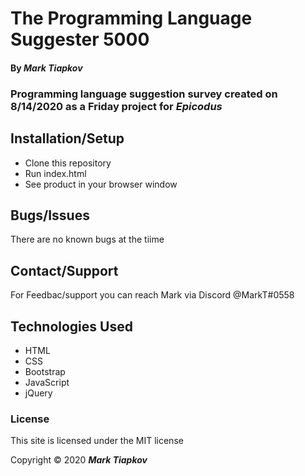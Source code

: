 # The Programming Language Suggester 5000

#### By _Mark Tiapkov_

### Programming language suggestion survey created on 8/14/2020 as a Friday project for **_Epicodus_**

## Installation/Setup
* Clone this repository
* Run index.html
* See product in your browser window

## Bugs/Issues
There are no known bugs at the tiime

## Contact/Support 
For Feedbac/support you can reach Mark via Discord @MarkT#0558

## Technologies Used
* HTML
* CSS
* Bootstrap
* JavaScript
* jQuery

### License
This site is licensed under the MIT license

Copyright © 2020 **_Mark Tiapkov_**

